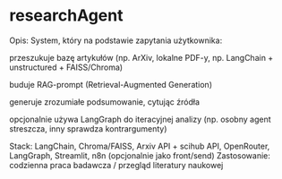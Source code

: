 # researchAgent

Opis: System, który na podstawie zapytania użytkownika:

przeszukuje bazę artykułów (np. ArXiv, lokalne PDF-y, np. LangChain + unstructured + FAISS/Chroma)

buduje RAG-prompt (Retrieval-Augmented Generation)

generuje zrozumiałe podsumowanie, cytując źródła

opcjonalnie używa LangGraph do iteracyjnej analizy (np. osobny agent streszcza, inny sprawdza kontrargumenty)

Stack: LangChain, Chroma/FAISS, Arxiv API + scihub API, OpenRouter, LangGraph, Streamlit, n8n (opcjonalnie jako front/send)
Zastosowanie: codzienna praca badawcza / przegląd literatury naukowej

